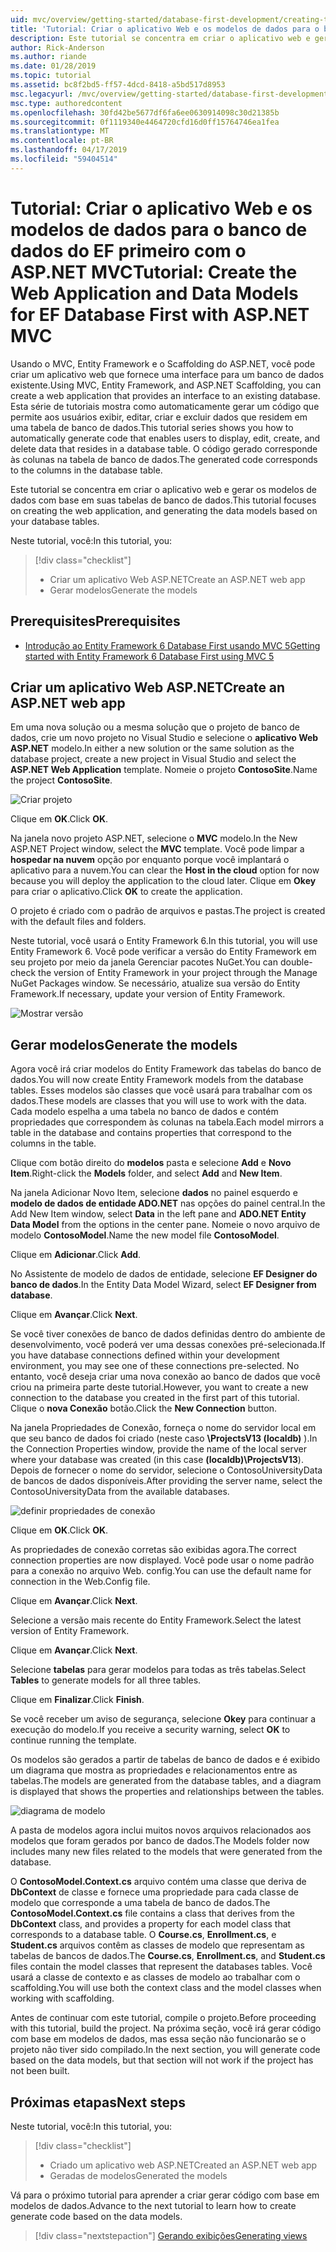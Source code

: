 ```yaml
---
uid: mvc/overview/getting-started/database-first-development/creating-the-web-application
title: 'Tutorial: Criar o aplicativo Web e os modelos de dados para o banco de dados do EF primeiro com o ASP.NET MVC'
description: Este tutorial se concentra em criar o aplicativo web e gerar os modelos de dados com base em suas tabelas de banco de dados.
author: Rick-Anderson
ms.author: riande
ms.date: 01/28/2019
ms.topic: tutorial
ms.assetid: bc8f2bd5-ff57-4dcd-8418-a5bd517d8953
msc.legacyurl: /mvc/overview/getting-started/database-first-development/creating-the-web-application
msc.type: authoredcontent
ms.openlocfilehash: 30fd42be5677df6fa6ee0630914098c30d21385b
ms.sourcegitcommit: 0f1119340e4464720cfd16d0ff15764746ea1fea
ms.translationtype: MT
ms.contentlocale: pt-BR
ms.lasthandoff: 04/17/2019
ms.locfileid: "59404514"
---
```

# <a name="tutorial-create-the-web-application-and-data-models-for-ef-database-first-with-aspnet-mvc"></a><span data-ttu-id="375ed-103">Tutorial: Criar o aplicativo Web e os modelos de dados para o banco de dados do EF primeiro com o ASP.NET MVC</span><span class="sxs-lookup"><span data-stu-id="375ed-103">Tutorial: Create the Web Application and Data Models for EF Database First with ASP.NET MVC</span></span>

 <span data-ttu-id="375ed-104">Usando o MVC, Entity Framework e o Scaffolding do ASP.NET, você pode criar um aplicativo web que fornece uma interface para um banco de dados existente.</span><span class="sxs-lookup"><span data-stu-id="375ed-104">Using MVC, Entity Framework, and ASP.NET Scaffolding, you can create a web application that provides an interface to an existing database.</span></span> <span data-ttu-id="375ed-105">Esta série de tutoriais mostra como automaticamente gerar um código que permite aos usuários exibir, editar, criar e excluir dados que residem em uma tabela de banco de dados.</span><span class="sxs-lookup"><span data-stu-id="375ed-105">This tutorial series shows you how to automatically generate code that enables users to display, edit, create, and delete data that resides in a database table.</span></span> <span data-ttu-id="375ed-106">O código gerado corresponde às colunas na tabela de banco de dados.</span><span class="sxs-lookup"><span data-stu-id="375ed-106">The generated code corresponds to the columns in the database table.</span></span>

<span data-ttu-id="375ed-107">Este tutorial se concentra em criar o aplicativo web e gerar os modelos de dados com base em suas tabelas de banco de dados.</span><span class="sxs-lookup"><span data-stu-id="375ed-107">This tutorial focuses on creating the web application, and generating the data models based on your database tables.</span></span>

<span data-ttu-id="375ed-108">Neste tutorial, você:</span><span class="sxs-lookup"><span data-stu-id="375ed-108">In this tutorial, you:</span></span>

> [!div class="checklist"]
> * <span data-ttu-id="375ed-109">Criar um aplicativo Web ASP.NET</span><span class="sxs-lookup"><span data-stu-id="375ed-109">Create an ASP.NET web app</span></span>
> * <span data-ttu-id="375ed-110">Gerar modelos</span><span class="sxs-lookup"><span data-stu-id="375ed-110">Generate the models</span></span>

## <a name="prerequisites"></a><span data-ttu-id="375ed-111">Prerequisites</span><span class="sxs-lookup"><span data-stu-id="375ed-111">Prerequisites</span></span>

* [<span data-ttu-id="375ed-112">Introdução ao Entity Framework 6 Database First usando MVC 5</span><span class="sxs-lookup"><span data-stu-id="375ed-112">Getting started with Entity Framework 6 Database First using MVC 5</span></span>](setting-up-database.md)

## <a name="create-an-aspnet-web-app"></a><span data-ttu-id="375ed-113">Criar um aplicativo Web ASP.NET</span><span class="sxs-lookup"><span data-stu-id="375ed-113">Create an ASP.NET web app</span></span>

<span data-ttu-id="375ed-114">Em uma nova solução ou a mesma solução que o projeto de banco de dados, crie um novo projeto no Visual Studio e selecione o **aplicativo Web ASP.NET** modelo.</span><span class="sxs-lookup"><span data-stu-id="375ed-114">In either a new solution or the same solution as the database project, create a new project in Visual Studio and select the **ASP.NET Web Application** template.</span></span> <span data-ttu-id="375ed-115">Nomeie o projeto **ContosoSite**.</span><span class="sxs-lookup"><span data-stu-id="375ed-115">Name the project **ContosoSite**.</span></span>

![Criar projeto](creating-the-web-application/_static/image1.png)

<span data-ttu-id="375ed-117">Clique em **OK**.</span><span class="sxs-lookup"><span data-stu-id="375ed-117">Click **OK**.</span></span>

<span data-ttu-id="375ed-118">Na janela novo projeto ASP.NET, selecione o **MVC** modelo.</span><span class="sxs-lookup"><span data-stu-id="375ed-118">In the New ASP.NET Project window, select the **MVC** template.</span></span> <span data-ttu-id="375ed-119">Você pode limpar a **hospedar na nuvem** opção por enquanto porque você implantará o aplicativo para a nuvem.</span><span class="sxs-lookup"><span data-stu-id="375ed-119">You can clear the **Host in the cloud** option for now because you will deploy the application to the cloud later.</span></span> <span data-ttu-id="375ed-120">Clique em **Okey** para criar o aplicativo.</span><span class="sxs-lookup"><span data-stu-id="375ed-120">Click **OK** to create the application.</span></span>

<span data-ttu-id="375ed-121">O projeto é criado com o padrão de arquivos e pastas.</span><span class="sxs-lookup"><span data-stu-id="375ed-121">The project is created with the default files and folders.</span></span>

<span data-ttu-id="375ed-122">Neste tutorial, você usará o Entity Framework 6.</span><span class="sxs-lookup"><span data-stu-id="375ed-122">In this tutorial, you will use Entity Framework 6.</span></span> <span data-ttu-id="375ed-123">Você pode verificar a versão do Entity Framework em seu projeto por meio da janela Gerenciar pacotes NuGet.</span><span class="sxs-lookup"><span data-stu-id="375ed-123">You can double-check the version of Entity Framework in your project through the Manage NuGet Packages window.</span></span> <span data-ttu-id="375ed-124">Se necessário, atualize sua versão do Entity Framework.</span><span class="sxs-lookup"><span data-stu-id="375ed-124">If necessary, update your version of Entity Framework.</span></span>

![Mostrar versão](creating-the-web-application/_static/image3.png)

## <a name="generate-the-models"></a><span data-ttu-id="375ed-126">Gerar modelos</span><span class="sxs-lookup"><span data-stu-id="375ed-126">Generate the models</span></span>

<span data-ttu-id="375ed-127">Agora você irá criar modelos do Entity Framework das tabelas do banco de dados.</span><span class="sxs-lookup"><span data-stu-id="375ed-127">You will now create Entity Framework models from the database tables.</span></span> <span data-ttu-id="375ed-128">Esses modelos são classes que você usará para trabalhar com os dados.</span><span class="sxs-lookup"><span data-stu-id="375ed-128">These models are classes that you will use to work with the data.</span></span> <span data-ttu-id="375ed-129">Cada modelo espelha a uma tabela no banco de dados e contém propriedades que correspondem às colunas na tabela.</span><span class="sxs-lookup"><span data-stu-id="375ed-129">Each model mirrors a table in the database and contains properties that correspond to the columns in the table.</span></span>

<span data-ttu-id="375ed-130">Clique com botão direito do **modelos** pasta e selecione **Add** e **Novo Item**.</span><span class="sxs-lookup"><span data-stu-id="375ed-130">Right-click the **Models** folder, and select **Add** and **New Item**.</span></span>

<span data-ttu-id="375ed-131">Na janela Adicionar Novo Item, selecione **dados** no painel esquerdo e **modelo de dados de entidade ADO.NET** nas opções do painel central.</span><span class="sxs-lookup"><span data-stu-id="375ed-131">In the Add New Item window, select **Data** in the left pane and **ADO.NET Entity Data Model** from the options in the center pane.</span></span> <span data-ttu-id="375ed-132">Nomeie o novo arquivo de modelo **ContosoModel**.</span><span class="sxs-lookup"><span data-stu-id="375ed-132">Name the new model file **ContosoModel**.</span></span>

<span data-ttu-id="375ed-133">Clique em **Adicionar**.</span><span class="sxs-lookup"><span data-stu-id="375ed-133">Click **Add**.</span></span>

<span data-ttu-id="375ed-134">No Assistente de modelo de dados de entidade, selecione **EF Designer do banco de dados**.</span><span class="sxs-lookup"><span data-stu-id="375ed-134">In the Entity Data Model Wizard, select **EF Designer from database**.</span></span>

<span data-ttu-id="375ed-135">Clique em **Avançar**.</span><span class="sxs-lookup"><span data-stu-id="375ed-135">Click **Next**.</span></span>

<span data-ttu-id="375ed-136">Se você tiver conexões de banco de dados definidas dentro do ambiente de desenvolvimento, você poderá ver uma dessas conexões pré-selecionada.</span><span class="sxs-lookup"><span data-stu-id="375ed-136">If you have database connections defined within your development environment, you may see one of these connections pre-selected.</span></span> <span data-ttu-id="375ed-137">No entanto, você deseja criar uma nova conexão ao banco de dados que você criou na primeira parte deste tutorial.</span><span class="sxs-lookup"><span data-stu-id="375ed-137">However, you want to create a new connection to the database you created in the first part of this tutorial.</span></span> <span data-ttu-id="375ed-138">Clique o **nova Conexão** botão.</span><span class="sxs-lookup"><span data-stu-id="375ed-138">Click the **New Connection** button.</span></span>

<span data-ttu-id="375ed-139">Na janela Propriedades de Conexão, forneça o nome do servidor local em que seu banco de dados foi criado (neste caso **\ProjectsV13 (localdb)** ).</span><span class="sxs-lookup"><span data-stu-id="375ed-139">In the Connection Properties window, provide the name of the local server where your database was created (in this case **(localdb)\ProjectsV13**).</span></span> <span data-ttu-id="375ed-140">Depois de fornecer o nome do servidor, selecione o ContosoUniversityData de bancos de dados disponíveis.</span><span class="sxs-lookup"><span data-stu-id="375ed-140">After providing the server name, select the ContosoUniversityData from the available databases.</span></span>

![definir propriedades de conexão](creating-the-web-application/_static/image8.png)

<span data-ttu-id="375ed-142">Clique em **OK**.</span><span class="sxs-lookup"><span data-stu-id="375ed-142">Click **OK**.</span></span>

<span data-ttu-id="375ed-143">As propriedades de conexão corretas são exibidas agora.</span><span class="sxs-lookup"><span data-stu-id="375ed-143">The correct connection properties are now displayed.</span></span> <span data-ttu-id="375ed-144">Você pode usar o nome padrão para a conexão no arquivo Web. config.</span><span class="sxs-lookup"><span data-stu-id="375ed-144">You can use the default name for connection in the Web.Config file.</span></span>

<span data-ttu-id="375ed-145">Clique em **Avançar**.</span><span class="sxs-lookup"><span data-stu-id="375ed-145">Click **Next**.</span></span>

<span data-ttu-id="375ed-146">Selecione a versão mais recente do Entity Framework.</span><span class="sxs-lookup"><span data-stu-id="375ed-146">Select the latest version of Entity Framework.</span></span>

<span data-ttu-id="375ed-147">Clique em **Avançar**.</span><span class="sxs-lookup"><span data-stu-id="375ed-147">Click **Next**.</span></span>

<span data-ttu-id="375ed-148">Selecione **tabelas** para gerar modelos para todas as três tabelas.</span><span class="sxs-lookup"><span data-stu-id="375ed-148">Select **Tables** to generate models for all three tables.</span></span>

<span data-ttu-id="375ed-149">Clique em **Finalizar**.</span><span class="sxs-lookup"><span data-stu-id="375ed-149">Click **Finish**.</span></span>

<span data-ttu-id="375ed-150">Se você receber um aviso de segurança, selecione **Okey** para continuar a execução do modelo.</span><span class="sxs-lookup"><span data-stu-id="375ed-150">If you receive a security warning, select **OK** to continue running the template.</span></span>

<span data-ttu-id="375ed-151">Os modelos são gerados a partir de tabelas de banco de dados e é exibido um diagrama que mostra as propriedades e relacionamentos entre as tabelas.</span><span class="sxs-lookup"><span data-stu-id="375ed-151">The models are generated from the database tables, and a diagram is displayed that shows the properties and relationships between the tables.</span></span>

![diagrama de modelo](creating-the-web-application/_static/image11.png)

<span data-ttu-id="375ed-153">A pasta de modelos agora inclui muitos novos arquivos relacionados aos modelos que foram gerados por banco de dados.</span><span class="sxs-lookup"><span data-stu-id="375ed-153">The Models folder now includes many new files related to the models that were generated from the database.</span></span>

<span data-ttu-id="375ed-154">O **ContosoModel.Context.cs** arquivo contém uma classe que deriva de **DbContext** de classe e fornece uma propriedade para cada classe de modelo que corresponde a uma tabela de banco de dados.</span><span class="sxs-lookup"><span data-stu-id="375ed-154">The **ContosoModel.Context.cs** file contains a class that derives from the **DbContext** class, and provides a property for each model class that corresponds to a database table.</span></span> <span data-ttu-id="375ed-155">O **Course.cs**, **Enrollment.cs**, e **Student.cs** arquivos contêm as classes de modelo que representam as tabelas de bancos de dados.</span><span class="sxs-lookup"><span data-stu-id="375ed-155">The **Course.cs**, **Enrollment.cs**, and **Student.cs** files contain the model classes that represent the databases tables.</span></span> <span data-ttu-id="375ed-156">Você usará a classe de contexto e as classes de modelo ao trabalhar com o scaffolding.</span><span class="sxs-lookup"><span data-stu-id="375ed-156">You will use both the context class and the model classes when working with scaffolding.</span></span>

<span data-ttu-id="375ed-157">Antes de continuar com este tutorial, compile o projeto.</span><span class="sxs-lookup"><span data-stu-id="375ed-157">Before proceeding with this tutorial, build the project.</span></span> <span data-ttu-id="375ed-158">Na próxima seção, você irá gerar código com base em modelos de dados, mas essa seção não funcionarão se o projeto não tiver sido compilado.</span><span class="sxs-lookup"><span data-stu-id="375ed-158">In the next section, you will generate code based on the data models, but that section will not work if the project has not been built.</span></span>

## <a name="next-steps"></a><span data-ttu-id="375ed-159">Próximas etapas</span><span class="sxs-lookup"><span data-stu-id="375ed-159">Next steps</span></span>

<span data-ttu-id="375ed-160">Neste tutorial, você:</span><span class="sxs-lookup"><span data-stu-id="375ed-160">In this tutorial, you:</span></span>

> [!div class="checklist"]
> * <span data-ttu-id="375ed-161">Criado um aplicativo web ASP.NET</span><span class="sxs-lookup"><span data-stu-id="375ed-161">Created an ASP.NET web app</span></span>
> * <span data-ttu-id="375ed-162">Geradas de modelos</span><span class="sxs-lookup"><span data-stu-id="375ed-162">Generated the models</span></span>

<span data-ttu-id="375ed-163">Vá para o próximo tutorial para aprender a criar gerar código com base em modelos de dados.</span><span class="sxs-lookup"><span data-stu-id="375ed-163">Advance to the next tutorial to learn how to create generate code based on the data models.</span></span>
> [!div class="nextstepaction"]
> [<span data-ttu-id="375ed-164">Gerando exibições</span><span class="sxs-lookup"><span data-stu-id="375ed-164">Generating views</span></span>](generating-views.md)
